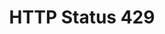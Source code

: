 ---
layout: topic
title: HTTP Status 429
permalink: /design/topics/http-status-429
data:
  items:
    - references:
        - name: Return appropriate status codes
          url: 'https://geemus.gitbooks.io/http-api-design/content/en/responses/return-appropriate-status-codes.html'
      _embedded:
        guideline:
          id: heroku-http-api-design-guide
          title: HTTP API Design Guide
          type: gitbook
          url: 'https://geemus.gitbooks.io/http-api-design/content/en/'
          company: Heroku
          companyLogoUrl: /media/logos/heroku.png
          companyUrl: 'https://devcenter.heroku.com/articles/platform-api-reference'
          date: 2016-07-05T00:00:00.000Z
          reviewDate: 2016-08-31T00:00:00.000Z
          _links:
            self:
              href: /design/guidelines/heroku-http-api-design-guide
            guidelineTopics:
              href: /design/guidelines/heroku-http-api-design-guide/topics
      _links:
        guideline:
          href: /design/guidelines/heroku-http-api-design-guide
    - references:
        - name: Client Side Error Codes
          url: 'http://zalando.github.io/restful-api-guidelines/http/Http.html#client-side-error-codes'
        - name: Use 429 with Headers for Rate Limits
          url: 'http://zalando.github.io/restful-api-guidelines/http/Http.html#must-use-429-with-headers-for-rate-limits'
      _embedded:
        guideline:
          id: zalando-restful-api-guidelines
          title: RESTFul API Guidelines
          type: website
          url: 'http://zalando.github.io/restful-api-guidelines/'
          company: Zalando
          companyLogoUrl: /media/logos/zalando.png
          companyUrl: 'https://tech.zalando.de/'
          date: 2016-01-22T00:00:00.000Z
          reviewDate: 2016-08-28T00:00:00.000Z
          _links:
            self:
              href: /design/guidelines/zalando-restful-api-guidelines
            guidelineTopics:
              href: /design/guidelines/zalando-restful-api-guidelines/topics
      _links:
        guideline:
          href: /design/guidelines/zalando-restful-api-guidelines
  _embedded:
    topic:
      id: http-status-429
      name: HTTP Status 429
      description: When to use HTTP status 429
      _links:
        self:
          href: /design/topics/http-status-429
        topicGuidelines:
          href: /design/topics/http-status-429/guidelines
  _links:
    self:
      href: /design/topics/http-status-429/guidelines
    topic:
      href: /design/topics/http-status-429
---
